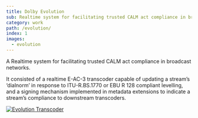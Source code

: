 ```yaml
---
title: Dolby Evolution
sub: Realtime system for facilitating trusted CALM act compliance in broadcast networks.
category: work
path: /evolution/
index: 1
images:
  - evolution
---
```


A Realtime system for facilitating trusted CALM act compliance in broadcast networks.

It consisted of a realtime E-AC-3 transcoder capable of updating a stream’s ‘dialnorm’ in response to ITU-R.BS.1770 or EBU R 128 compliant levelling, and a signing mechanism implemented in metadata extensions to indicate a stream’s compliance to downstream transcoders.

[![Evolution Transcoder](/images/evolution-thumb.jpg)](/images/evolution.jpg)
